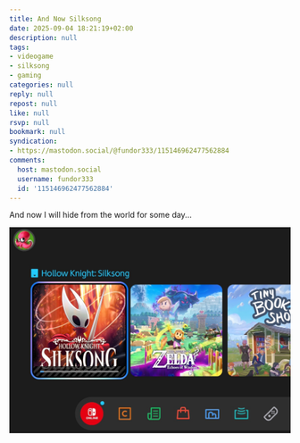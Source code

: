 ```yaml
---
title: And Now Silksong
date: 2025-09-04 18:21:19+02:00
description: null
tags:
- videogame
- silksong
- gaming
categories: null
reply: null
repost: null
like: null
rsvp: null
bookmark: null
syndication:
- https://mastodon.social/@fundor333/115146962477562884
comments:
  host: mastodon.social
  username: fundor333
  id: '115146962477562884'
---
```


And now I will hide from the world for some day...

![Silksong.jpg](Silksong.jpg)
